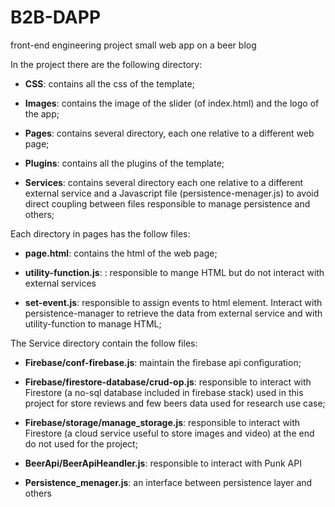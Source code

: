 # B2B-DAPP
front-end engineering project small web app on a beer blog 


In the project there are the following directory:

 *	**CSS**: contains all the css of the template;
   
 *	**Images**: contains the image of the slider (of index.html) and the logo of the app;
    
 *	**Pages**: contains several directory, each one relative to a different web page;
   
 *	**Plugins**: contains all the plugins of the template;
   
 *	**Services**: contains several directory each one relative to a different external service and a Javascript file (persistence-menager.js) to avoid direct coupling between files responsible to manage persistence and others;
   
Each directory in pages has the follow files: 

 *	**page.html**: contains the html of the web page;
   
 *	**utility-function.js**: : responsible to mange HTML but do not interact with external services
   
 *	**set-event.js**: responsible to assign events to html element. Interact with persistence-manager to retrieve the data from external service and with utility-function to manage HTML;
   
The Service directory contain the follow files:  

 *	**Firebase/conf-firebase.js**: maintain the firebase api configuration;
   
 *	**Firebase/firestore-database/crud-op.js**: responsible to interact with Firestore (a no-sql database included in firebase stack) used in this project for store reviews and few beers data used for research use case;
   
 *	**Firebase/storage/manage_storage.js**: responsible to interact with Firestore (a cloud service useful to store images and video) at the end do not used for the project;
   
 *	**BeerApi/BeerApiHeandler.js**: responsible to interact with Punk API
   
 *	**Persistence_menager.js**: an interface between persistence layer and others 
